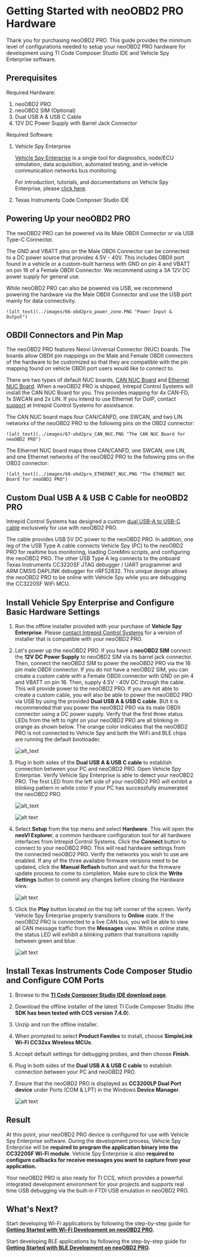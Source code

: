 # Getting Started with neoOBD2 PRO Hardware

Thank you for purchasing neoOBD2 PRO. This guide provides the minimum level of configurations needed to setup your neoOBD2 PRO hardware for development using TI Code Composer Studio IDE and Vehicle Spy Enterprise software. 

## Prerequisites

Required Hardware:

1. neoOBD2 PRO
2. neoOBD2 SIM (Optional)
3. Dual USB A & USB C Cable
4. 12V DC Power Supply with Barrel Jack Connector

Required Software:

1. Vehicle Spy Enterprise

    [Vehicle Spy Enterprise](https://store.intrepidcs.com/Vehicle-Spy-p/vspy-3-ent.htm) is a single tool for diagnostics, node/ECU simulation, data acquisition, automated testing, and in-vehicle communication networks bus monitoring.
    
    For introduction, tutorials, and documentations on Vehicle Spy Enterprise, please [click here](https://cdn.intrepidcs.net/support/VehicleSpy/vehiclespyhelpdoc.html).

2. Texas Instruments Code Composer Studio IDE

## Powering Up your neoOBD2 PRO

The neoOBD2 PRO can be powered via its Male OBDII Connector or via USB Type-C Connector. 

The GND and VBATT pins on the Male OBDII Connector can be connected to a DC power source that provides 4.5V - 40V. This includes OBDII port found in a vehicle or a custom-built harness with GND on pin 4 and VBATT on pin 16 of a Female OBDII Connector. We recommend using a 3A 12V DC power supply for general use. 

While neoOBD2 PRO can also be powered via USB, we recommend powering the hardware via the Male OBDII Connector and use the USB port mainly for data connectivity.

    ![alt_text](../images/66-obd2pro_power_zone.PNG "Power Input & Output")

## OBDII Connectors and Pin Map

The neoOBD2 PRO features Neovi Universal Connector (NUC) boards. The boards allow OBDII pin mappings on the Male and Female OBDII connectors of the hardware to be customized so that they are compatible with the pin mapping found on vehicle OBDII port users would like to connect to.

There are two types of default NUC boards, [CAN NUC Board](https://store.intrepidcs.com/productdetails_popup.asp?productcode=OBD2-CAN-NUC-BD) and [Ethernet NUC Board](https://store.intrepidcs.com/productdetails_popup.asp?productcode=OBD2-ETH-NUC-BD). When a neoOBD2 PRO is shipped, Intrepid Control Systems will install the CAN NUC Board for you. This provides mapping for 4x CAN-FD, 1x SWCAN and 2x LIN. If you intend to use Ethernet for DoIP, contact [support](https://www.intrepidcs.com/support/) at Intrepid Control Systems for assistsance.

The CAN NUC board maps four CAN/CANFD, one SWCAN, and two LIN networks of the neoOBD2 PRO to the following pins on the OBD2 connector:

    ![alt_text](../images/67-obd2pro_CAN_NUC.PNG "The CAN NUC Board for neoOBD2 PRO")
    
The Ethernet NUC board maps three CAN/CANFD, one SWCAN, one LIN, and one Ethernet networks of the neoOBD2 PRO to the following pins on the OBD2 connector:

    ![alt_text](../images/68-obd2pro_ETHERNET_NUC.PNG "The ETHERNET NUC Board for neoOBD2 PRO")

## Custom Dual USB A & USB C Cable for neoOBD2 PRO

Intrepid Control Systems has designed a custom [dual USB-A to USB-C cable](https://store.intrepidcs.com/productdetails_popup.asp?productcode=NEOOBD2-PRO-PROG-CABLE) exclusively for use with neoOBD2 PRO. 

The cable provides USB 5V DC power to the neoOBD2 PRO. In addition, one leg of the USB Type A cable connects Vehicle Spy (PC) to the neoOBD2 PRO for realtime bus monitoring, loading CoreMini scripts, and configuring the neoOBD2 PRO. The other USB Type A leg connects to the onboard Texas Instruments CC3220SF JTAG debugger / UART programmer and ARM CMSIS DAPLINK debugger for nRF52832. This unique design allows the neoOBD2 PRO to be online with Vehicle Spy while you are debugging the CC3220SF WiFi MCU.

## Install Vehicle Spy Enterprise and Configure Basic Hardware Settings

1. Run the offline installer provided with your purchase of **Vehicle Spy Enterprise**. Please [contact Intrepid Control Systems](https://www.intrepidcs.com/support/contact-support/) for a version of installer that is compatible with your neoOBD2 PRO.

2. Let's power up the neoOBD2 PRO. If you have a **neoOBD2 SIM** connect the **12V DC Power Supply** to neoOBD2 SIM via its barrel jack connector. Then, connect the neoOBD2 SIM to power the neoOBD2 PRO via the 16 pin male OBDII connector. If you do not have a neoOBD2 SIM, you can create a custom cable with a Female OBDII connector with GND on pin 4 and VBATT on pin 16. Then, supply 4.5V - 40V DC through the cable. This will provide power to the neoOBD2 PRO. If you are not able to create a custom cable, you will also be able to power the neoOBD2 PRO via USB by using the provided **Dual USB A & USB C cable**. BUt it is recommended that you power the neoOBD2 PRO via its male OBDII connector using a DC power supply. Verify that the first three status LEDs from the left to right on your neoOBD2 PRO are all blinking in orange as shown below. The orange color indicates that the neoOBD2 PRO is not connected to Vehicle Spy and both the WiFi and BLE chips are running the default bootloader.

    ![alt_text](../images/64-obd2pro_default_led.PNG "Default LED status on your neoOBD2 PRO after power up")

3. Plug in both sides of the **Dual USB A & USB C cable** to establish connection between your PC and neoOBD2 PRO. Open Vehicle Spy Enterprise. Verify Vehicle Spy Enterprise is able to detect your neoOBD2 PRO. The first LED from the left side of your neoOBD2 PRO will exhibit a blinking pattern in white color if your PC has successfully enumerated the neoOBD2 PRO.

    ![alt_text](../images/65-obd2pro_connected_to_vspy_led.PNG "LED status on your neoOBD2 PRO when connected to PC (Vehicle Spy)")

    ![alt text](../images/1-vspy_obd2pro_detect.PNG "Verify Vehicle Spy Pro is able to detect your neoOBD2 PRO")

4. Select **Setup** from the top menu and select **Hardware**. This will open the **neoVI Explorer**, a common hardware configuration tool for all hardware interfaces from Intrepid Control Systems. Click the **Connect** button to connect to your neoOBD2 PRO. This will read hardware settings from the connected neoOBD2 PRO. Verify the networks you wish to use are enabled. If any of the three available firmware versions need to be updated, click the **Manual Reflash** button and wait for the firmware update process to come to completion. Make sure to click the **Write Settings** button to commit any changes before closing the Hardware view.

    ![alt text](../images/2-vspy_obd2pro_hw_setting.PNG "Configure hardware settings using the neoVI Explorer")

5. Click the **Play** button located on the top left corner of the screen. Verify Vehicle Spy Enterprise properly transitions to **Online** state. If the neoOBD2 PRO is connected to a live CAN bus, you will be able to view all CAN message traffic from the **Messages** view. While in online state, the status LED will exhibit a blinking pattern that transitions rapidly between green and blue.

    ![alt text](../images/3-vspy_obd2pro_online.PNG "Go online in Vehicle Spy")

## Install Texas Instruments Code Composer Studio and Configure COM Ports

1. Browse to the **[TI Code Composer Studio IDE download page](http://processors.wiki.ti.com/index.php/Download_CCS)**.

2. Download the offline installer of the latest TI Code Composer Studio (the **SDK has been tested with CCS version 7.4.0**). 

3. Unzip and run the offline installer.

4. When prompted to select **Product Familes** to install, choose **SimpleLink Wi-Fi CC32xx Wireless MCUs**.

5. Accept default settings for debugging probes, and then choose **Finish**.

6. Plug in both sides of the **Dual USB A & USB C cable** to establish connection between your PC and neoOBD2 PRO. 

7. Ensure that the neoOBD2 PRO is displayed as **CC3200LP Dual Port device** under Ports (COM & LPT) in the Windows **Device Manager**.

    ![alt text](../images/6-device_manager_cc3200lpdual.PNG "Windows Device Manager showing CC3200LP Dual Port")

## Result

At this point, your neoOBD2 PRO device is configured for use with Vehicle Spy Enterprise software. During the development process, Vehicle Spy Enterprise will be **required to program the application binary into the CC3220SF Wi-Fi module**. Vehicle Spy Enterprise is also **required to configure callbacks for receive messages you want to capture from your application.**

Your neoOBD2 PRO is also ready for TI CCS, which provides a powerful integrated development environment for your projects and supports real time USB debugging via the built-in FTDI USB emulation in neoOBD2 PRO.

## What's Next?

Start developing Wi-Fi applications by following the step-by-step guide for **[Getting Started with Wi-Fi Development on neoOBD2 PRO](OBD2PRO_WIFI_GETTING_STARTED.md).**

Start developing BLE applications by following the step-by-step guide for **[Getting Started with BLE Development on neoOBD2 PRO](OBD2PRO_BLE_GETTING_STARTED.md).**
